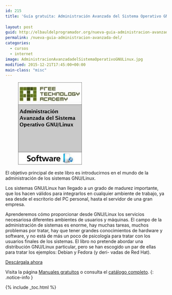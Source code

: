 ```yaml
---
id: 215
title: 'Guía gratuita: Administración Avanzada del Sistema Operativo GNU/Linux'

layout: post
guid: http://elbauldelprogramador.org/nueva-guia-administracion-avanzada-del-sistema-operativo-gnulinux-en-espanol/
permalink: /nueva-guia-administracion-avanzada-del/
categories:
  - cursos
  - internet
image: AdministracionAvanzadadelSistemaOperativoGNULinux.jpg
modified: 2015-12-21T17:45:00+00:00
main-class: "misc"
---
```


<figure>
  <a href="/assets/img/AdministracionAvanzadadelSistemaOperativoGNULinux.jpg"><img src="/assets/img/AdministracionAvanzadadelSistemaOperativoGNULinux.jpg" title="{{ page.title }}" alt="{{ page.title }}" /></a>
</figure>

El objetivo principal de este libro es introducirnos en el mundo de la administración de los sistemas GNU/Linux.

Los sistemas GNU/Linux han llegado a un grado de madurez importante, que los hacen válidos para integrarlos en cualquier ambiente de trabajo, ya sea desde el escritorio del PC personal, hasta el servidor de una gran empresa.

<!--ad-->

Aprenderemos cómo proporcionar desde GNU/Linux los servicios necesariosa diferentes ambientes de usuarios y máquinas. El campo de la administración de sistemas es enorme, hay muchas tareas, muchos problemas por tratar, hay que tener grandes conocimientos de hardware y software, y no está de más un poco de psicología para tratar con los usuarios finales de los sistemas. El libro no pretende abordar una distribución GNU/Linux particular, pero se han escogido un par de ellas para tratar los ejemplos: Debian y Fedora (y deri- vadas de Red Hat).

<div class="button-post">
  <a href="http://elbauldelprogramador.tradepub.com/c/pubRD.mpl?sr=oc&_t=oc:&pc=w_free07/prgm.cgi/" target="_blank">Descárgala ahora</a>
</div>

Visita la página [Manuales gratuitos][1] o consulta el [catálogo completo][2].
{: .notice-info }

[1]: /manuales-gratuitos/
[2]: http://elbauldelprogramador.tradepub.com/category/information-technology/1207/ "Catálogo completo de Guías gratuítas "

{% include _toc.html %}

